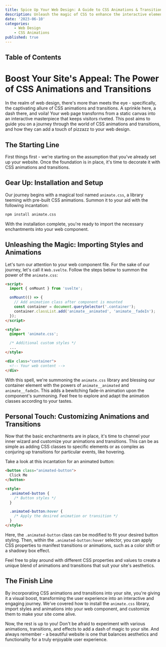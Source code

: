 ```yaml
---
title: Spice Up Your Web Design: A Guide to CSS Animations & Transitions
description: Unleash the magic of CSS to enhance the interactive elements of your site. 
date: '2023-06-10'
categories:
    - Web Design
    - CSS Animations
published: true
---
```


## Table of Contents

# Boost Your Site's Appeal: The Power of CSS Animations and Transitions

In the realm of web design, there's more than meets the eye - specifically, the captivating allure of CSS animations and transitions. A sprinkle here, a dash there, and voila! Your web page transforms from a static canvas into an interactive masterpiece that keeps visitors riveted. This post aims to guide you on a journey through the world of CSS animations and transitions, and how they can add a touch of pizzazz to your web design.

## The Starting Line

First things first - we're starting on the assumption that you've already set up your website. Once the foundation is in place, it's time to decorate it with CSS animations and transitions.

## Gear Up: Installation and Setup

Our journey begins with a magical tool named `animate.css`, a library teeming with pre-built CSS animations. Summon it to your aid with the following incantation:

```bash
npm install animate.css
```

With the installation complete, you're ready to import the necessary enchantments into your web component.

## Unleashing the Magic: Importing Styles and Animations

Let's turn our attention to your web component file. For the sake of our journey, let's call it `Web.svelte`. Follow the steps below to summon the power of the `animate.css`:

```html
<script>
  import { onMount } from 'svelte';

  onMount(() => {
    // Add animation class after component is mounted
    const container = document.querySelector('.container');
    container.classList.add('animate__animated', 'animate__fadeIn');
  });
</script>

<style>
  @import 'animate.css';

  /* Additional custom styles */
  ...
</style>

<div class="container">
  <!-- Your web content -->
</div>
```

With this spell, we're summoning the `animate.css` library and blessing our container element with the powers of `animate__animated` and `animate__fadeIn`. This adds a bewitching fade-in animation upon the component's summoning. Feel free to explore and adapt the animation classes according to your tastes.

## Personal Touch: Customizing Animations and Transitions

Now that the basic enchantments are in place, it's time to channel your inner wizard and customize your animations and transitions. This can be as simple as adding CSS classes to specific elements or as complex as conjuring up transitions for particular events, like hovering.

Take a look at this incantation for an animated button:

```html
<button class="animated-button">
  Click Me
</button>

<style>
  .animated-button {
    /* Button styles */
  }

  .animated-button:hover {
    /* Apply the desired animation or transition */
  }
</style>
```

Here, the `.animated-button` class can be modified to fit your desired button styling. Then, within the `.animated-button:hover` selector, you can apply CSS properties to manifest transitions or animations, such as a color shift or a shadowy box effect.

Feel free to play around with different CSS properties and values to create a unique blend of animations and transitions that suit your site's aesthetics.

## The Finish Line

By incorporating CSS animations and transitions into your site, you're giving it a visual boost, transforming the user experience into an interactive and engaging journey. We've covered how to install the `animate.css` library, import styles and animations into your web component, and customize them to make your site come alive.

Now, the rest is up to you! Don't be afraid to experiment with various animations, transitions, and effects to add a dash of magic to your site. And always remember - a beautiful website is one that balances aesthetics and functionality for a truly enjoyable user experience.